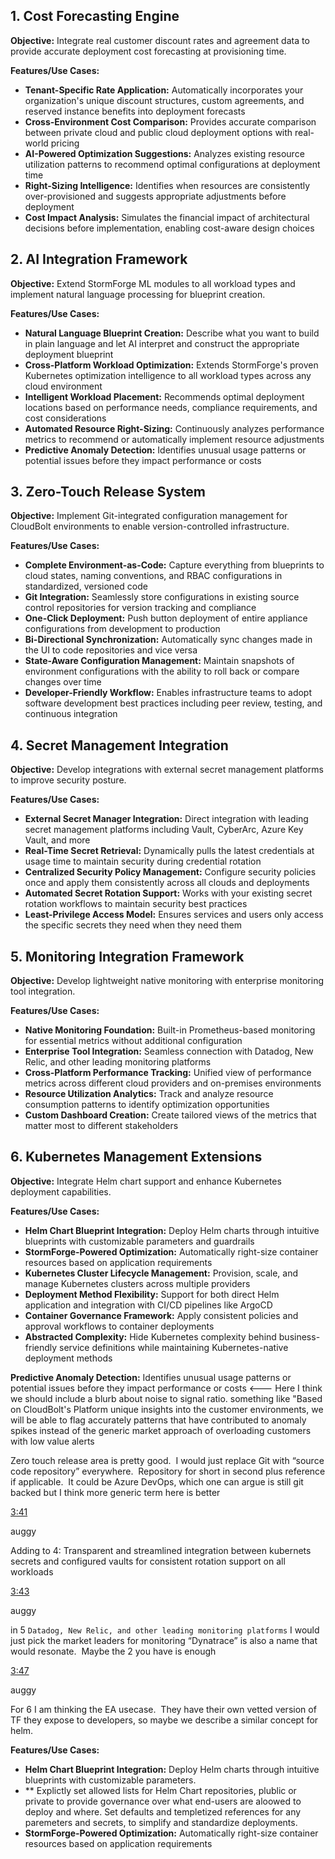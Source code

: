 ## 1. Cost Forecasting Engine

**Objective:** Integrate real customer discount rates and agreement data to provide accurate deployment cost forecasting at provisioning time.

**Features/Use Cases:**
- **Tenant-Specific Rate Application:** Automatically incorporates your organization's unique discount structures, custom agreements, and reserved instance benefits into deployment forecasts
- **Cross-Environment Cost Comparison:** Provides accurate comparison between private cloud and public cloud deployment options with real-world pricing
- **AI-Powered Optimization Suggestions:** Analyzes existing resource utilization patterns to recommend optimal configurations at deployment time
- **Right-Sizing Intelligence:** Identifies when resources are consistently over-provisioned and suggests appropriate adjustments before deployment
- **Cost Impact Analysis:** Simulates the financial impact of architectural decisions before implementation, enabling cost-aware design choices


## 2. AI Integration Framework

**Objective:** Extend StormForge ML modules to all workload types and implement natural language processing for blueprint creation.

**Features/Use Cases:**
- **Natural Language Blueprint Creation:** Describe what you want to build in plain language and let AI interpret and construct the appropriate deployment blueprint
- **Cross-Platform Workload Optimization:** Extends StormForge's proven Kubernetes optimization intelligence to all workload types across any cloud environment
- **Intelligent Workload Placement:** Recommends optimal deployment locations based on performance needs, compliance requirements, and cost considerations
- **Automated Resource Right-Sizing:** Continuously analyzes performance metrics to recommend or automatically implement resource adjustments
- **Predictive Anomaly Detection:** Identifies unusual usage patterns or potential issues before they impact performance or costs

## 3. Zero-Touch Release System

**Objective:** Implement Git-integrated configuration management for CloudBolt environments to enable version-controlled infrastructure.

**Features/Use Cases:**
- **Complete Environment-as-Code:** Capture everything from blueprints to cloud states, naming conventions, and RBAC configurations in standardized, versioned code
- **Git Integration:** Seamlessly store configurations in existing source control repositories for version tracking and compliance
- **One-Click Deployment:** Push button deployment of entire appliance configurations from development to production
- **Bi-Directional Synchronization:** Automatically sync changes made in the UI to code repositories and vice versa
- **State-Aware Configuration Management:** Maintain snapshots of environment configurations with the ability to roll back or compare changes over time
- **Developer-Friendly Workflow:** Enables infrastructure teams to adopt software development best practices including peer review, testing, and continuous integration



## 4. Secret Management Integration

**Objective:** Develop integrations with external secret management platforms to improve security posture.

**Features/Use Cases:**
- **External Secret Manager Integration:** Direct integration with leading secret management platforms including Vault, CyberArc, Azure Key Vault, and more
- **Real-Time Secret Retrieval:** Dynamically pulls the latest credentials at usage time to maintain security during credential rotation
- **Centralized Security Policy Management:** Configure security policies once and apply them consistently across all clouds and deployments
- **Automated Secret Rotation Support:** Works with your existing secret rotation workflows to maintain security best practices
- **Least-Privilege Access Model:** Ensures services and users only access the specific secrets they need when they need them

## 5. Monitoring Integration Framework

**Objective:** Develop lightweight native monitoring with enterprise monitoring tool integration.

**Features/Use Cases:**
- **Native Monitoring Foundation:** Built-in Prometheus-based monitoring for essential metrics without additional configuration
- **Enterprise Tool Integration:** Seamless connection with Datadog, New Relic, and other leading monitoring platforms
- **Cross-Platform Performance Tracking:** Unified view of performance metrics across different cloud providers and on-premises environments
- **Resource Utilization Analytics:** Track and analyze resource consumption patterns to identify optimization opportunities
- **Custom Dashboard Creation:** Create tailored views of the metrics that matter most to different stakeholders


## 6. Kubernetes Management Extensions

**Objective:** Integrate Helm chart support and enhance Kubernetes deployment capabilities.

**Features/Use Cases:**
- **Helm Chart Blueprint Integration:** Deploy Helm charts through intuitive blueprints with customizable parameters and guardrails
- **StormForge-Powered Optimization:** Automatically right-size container resources based on application requirements
- **Kubernetes Cluster Lifecycle Management:** Provision, scale, and manage Kubernetes clusters across multiple providers
- **Deployment Method Flexibility:** Support for both direct Helm application and integration with CI/CD pipelines like ArgoCD
- **Container Governance Framework:** Apply consistent policies and approval workflows to container deployments
- **Abstracted Complexity:** Hide Kubernetes complexity behind business-friendly service definitions while maintaining Kubernetes-native deployment methods



**Predictive Anomaly Detection:** Identifies unusual usage patterns or potential issues before they impact performance or costs <--- Here I think we should include a blurb about noise to signal ratio. something like "Based on CloudBolt's Platform unique insights into the customer environments, we will be able to flag accurately patterns that have contributed to anomaly spikes instead of the generic market approach of overloading customers with low value alerts

Zero touch release area is pretty good.  I would just replace Git with “source code repository” everywhere.  Repository for short in second plus reference if applicable.  It could be Azure DevOps, which one can argue is still git backed but I think more generic term here is better

[3:41](https://cloudbolt.slack.com/archives/D04REBKETHB/p1745955663285969)

auggy

Adding to 4: Transparent and streamlined integration between kubernets secrets and configured vaults for consistent rotation support on all workloads

[3:43](https://cloudbolt.slack.com/archives/D04REBKETHB/p1745955832270319)

auggy

in 5 `Datadog, New Relic, and other leading monitoring platforms` I would just pick the market leaders for monitoring “Dynatrace” is also a name that would resonate.  Maybe the 2 you have is enough

[3:47](https://cloudbolt.slack.com/archives/D04REBKETHB/p1745956023673509)

auggy

For 6 I am thinking the EA usecase.  They have their own vetted version of TF they expose to developers, so maybe we describe a similar concept for helm.  

**Features/Use Cases:**
- **Helm Chart Blueprint Integration:** Deploy Helm charts through intuitive blueprints with customizable parameters.
- ** Explictly set allowed lists for Helm Chart repositories, plublic or private to provide governance over what end-users are aloowed to deploy and where.  Set defaults and templetized references for any paremeters and secrets, to simplify and standardize deployments.
- **StormForge-Powered Optimization:** Automatically right-size container resources based on application requirements